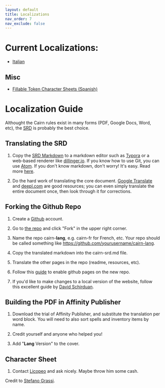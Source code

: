 ```yaml
---
layout: default
title: Localizations
nav_order: 7
nav_exclude: false
---
```


# Current Localizations:
- [Italian](https://idolofmanyhands.github.io/cairn-ita/)

## Misc
- [Fillable Token Character Sheets (Spanish)](https://drive.google.com/file/d/1J9rOVBWIsf1_SSvNou8lLPN2zIodQ-dy/view)

# Localization Guide
Althought the Cairn rules exist in many forms (PDF, Google Docs, Word, etc), the [SRD](https://cairnrpg.comcairn-srd.html) is probably the best choice.

## Translating the SRD
1. Copy the [SRD Markdown](https://github.com/yourusername/cairn-lang/cairn-srd.md) to a markdown editor such as [Typora](https://typora.com) or a web-based renderer like [dillinger.io](https://dillinger.io). If you know how to use Git, you can use [Atom](atom.io). If you don't know markdown, don't worry! It's easy. Read more [here](https://guides.github.com/features/mastering-markdown/).

2. Do the hard work of translating the core document. [Google Translate](https://translate.google.com) and [deepl.com](https://deepl.com) are good resources; you can even simply translate the entire document once, then look through it for corrections.

## Forking the Github Repo
1. Create a [Github](https://github.com) account.

2. Go to [the repo](https://github.com/yochaigal/cairn) and click "Fork" in the upper right corner.

3. Name the repo cairn-**lang**, e.g. cairn-fr for French, etc. Your repo should be called something like https://github.com/yourusername/cairn-lang.

4. Copy the translated markdown into the cairn-srd.md file.

5. Translate the other pages in the repo (readme, resources, etc).

6.  Follow this [guide](https://docs.github.com/en/github/working-with-github-pages/creating-a-github-pages-site) to enable github pages on the new repo.

7. If you'd like to make changes to a local version of the website, follow this excellent guide by [David Schirduan](https://www.technicalgrimoire.com/david/2018/10/howto-markdown-blog).

## Building the PDF in Affinity Publisher
1. Download the trial of Affinity Publisher, and substitute the translation per word block. You will need to also sort spells and inventory items by name.

2. Credit yourself and anyone who helped you!

3. Add "**Lang** Version" to the cover.

## Character Sheet
1. Contact [Licopeo](https://twitter.com/LicopeoArt) and ask nicely. Maybe throw him some cash.


Credit to [Stefano Grassi](https://twitter.com/FabulousFreak).
